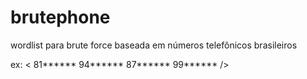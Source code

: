 # brutephone
wordlist para brute force baseada em números telefônicos brasileiros

ex: < 81******
          94******
              87******
                 99******
/>

